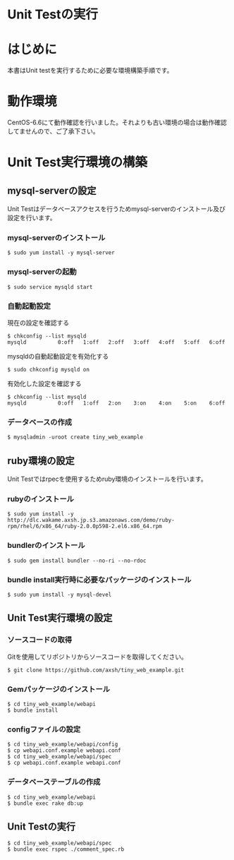 # Unit Testの実行

# はじめに

本書はUnit testを実行するために必要な環境構築手順です。

# 動作環境

CentOS-6.6にて動作確認を行いました。それよりも古い環境の場合は動作確認してませんので、ご了承下さい。

# Unit Test実行環境の構築

## mysql-serverの設定

Unit Testはデータベースアクセスを行うためmysql-serverのインストール及び設定を行います。

### mysql-serverのインストール

```
$ sudo yum install -y mysql-server
```
### mysql-serverの起動

```
$ sudo service mysqld start
```

### 自動起動設定

現在の設定を確認する

```
$ chkconfig --list mysqld
mysqld          0:off   1:off   2:off   3:off   4:off   5:off   6:off
```

mysqldの自動起動設定を有効化する

```
$ sudo chkconfig mysqld on
```

有効化した設定を確認する

```
$ chkconfig --list mysqld
mysqld          0:off   1:off   2:on    3:on    4:on    5:on    6:off
```

### データベースの作成

```
$ mysqladmin -uroot create tiny_web_example
```
## ruby環境の設定

Unit Testではrpecを使用するためruby環境のインストールを行います。

### rubyのインストール

```
$ sudo yum install -y http://dlc.wakame.axsh.jp.s3.amazonaws.com/demo/ruby-rpm/rhel/6/x86_64/ruby-2.0.0p598-2.el6.x86_64.rpm
```

### bundlerのインストール

```
$ sudo gem install bundler --no-ri --no-rdoc
```

### bundle install実行時に必要なパッケージのインストール

```
$ sudo yum install -y mysql-devel
```

## Unit Test実行環境の設定

### ソースコードの取得

Gitを使用してリポジトリからソースコードを取得してください。

```
$ git clone https://github.com/axsh/tiny_web_example.git
```

### Gemパッケージのインストール

```
$ cd tiny_web_example/webapi
$ bundle install
```

### configファイルの設定

```
$ cd tiny_web_example/webapi/config
$ cp webapi.conf.example webapi.conf
$ cd tiny_web_example/webapi/spec
$ cp webapi.conf.example webapi.conf
```

### データベーステーブルの作成

```
$ cd tiny_web_example/webapi
$ bundle exec rake db:up
```

## Unit Testの実行

```
$ cd tiny_web_example/webapi/spec
$ bundle exec rspec ./comment_spec.rb
``` 
